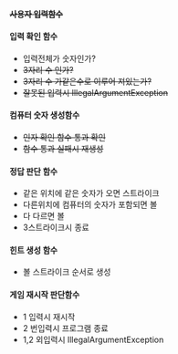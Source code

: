 #### ~~사용자 입력함수~~

#### 입력 확인 함수

- 입력전체가 숫자인가?
- ~~3자리 수 인가?~~
- ~~3자리 수 가같은수로 이루어 져있는가?~~
- ~~잘못된 입력시 IllegalArgumentException~~

#### 컴퓨터 숫자 생성함수

- ~~인자 확인 함수 통과 확인~~
- ~~함수 통과 실패시 재생성~~

#### 정답 판단 함수

- 같은 위치에 같은 숫자가 오면 스트라이크
- 다른위치에 컴퓨터의 숫자가 포함되면 볼
- 다 다르면 볼
- 3스트라이크시 종료

#### 힌트 생성 함수

- 볼 스트라이크 순서로 생성

#### 게임 재시작 판단함수

- 1 입력시 재시작
- 2 번입력시 프로그램 종료
- 1,2 외입력시 IllegalArgumentException

